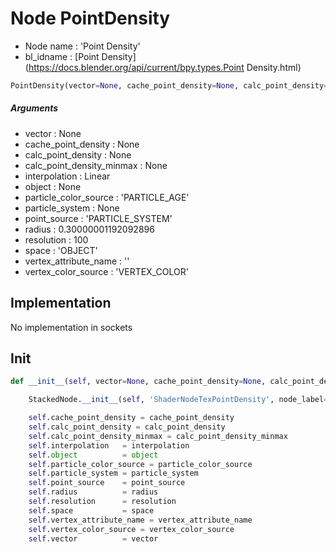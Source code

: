 # Node PointDensity

- Node name : 'Point Density'
- bl_idname : [Point Density](https://docs.blender.org/api/current/bpy.types.Point Density.html)


``` python
PointDensity(vector=None, cache_point_density=None, calc_point_density=None, calc_point_density_minmax=None, interpolation='Linear', object=None, particle_color_source='PARTICLE_AGE', particle_system=None, point_source='PARTICLE_SYSTEM', radius=0.30000001192092896, resolution=100, space='OBJECT', vertex_attribute_name='', vertex_color_source='VERTEX_COLOR', node_label=None, node_color=None)
```
##### Arguments

- vector : None
- cache_point_density : None
- calc_point_density : None
- calc_point_density_minmax : None
- interpolation : Linear
- object : None
- particle_color_source : 'PARTICLE_AGE'
- particle_system : None
- point_source : 'PARTICLE_SYSTEM'
- radius : 0.30000001192092896
- resolution : 100
- space : 'OBJECT'
- vertex_attribute_name : ''
- vertex_color_source : 'VERTEX_COLOR'

## Implementation

No implementation in sockets

## Init

``` python
def __init__(self, vector=None, cache_point_density=None, calc_point_density=None, calc_point_density_minmax=None, interpolation='Linear', object=None, particle_color_source='PARTICLE_AGE', particle_system=None, point_source='PARTICLE_SYSTEM', radius=0.30000001192092896, resolution=100, space='OBJECT', vertex_attribute_name='', vertex_color_source='VERTEX_COLOR', node_label=None, node_color=None):

    StackedNode.__init__(self, 'ShaderNodeTexPointDensity', node_label=node_label, node_color=node_color)

    self.cache_point_density = cache_point_density
    self.calc_point_density = calc_point_density
    self.calc_point_density_minmax = calc_point_density_minmax
    self.interpolation   = interpolation
    self.object          = object
    self.particle_color_source = particle_color_source
    self.particle_system = particle_system
    self.point_source    = point_source
    self.radius          = radius
    self.resolution      = resolution
    self.space           = space
    self.vertex_attribute_name = vertex_attribute_name
    self.vertex_color_source = vertex_color_source
    self.vector          = vector
```
